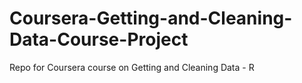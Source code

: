 # Coursera-Getting-and-Cleaning-Data-Course-Project
Repo for Coursera course on Getting and Cleaning Data - R
